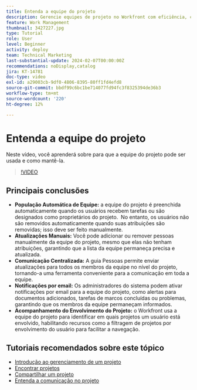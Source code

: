```yaml
---
title: Entenda a equipe do projeto
description: Gerencie equipes de projeto no Workfront com eficiência, com preenchimento automático de equipes, atualizações manuais, comunicação centralizada, notificações por email e rastreamento do envolvimento do projeto para colaboração simplificada.
feature: Work Management
thumbnail: 3427227.jpg
type: Tutorial
role: User
level: Beginner
activity: deploy
team: Technical Marketing
last-substantial-update: 2024-02-07T00:00:00Z
recommendations: noDisplay,catalog
jira: KT-14781
doc-type: video
exl-id: a29003cb-9df0-4806-8395-80ff1fd4efd8
source-git-commit: bbdf99c6bc1be714077fd94fc3f8325394de36b3
workflow-type: tm+mt
source-wordcount: '220'
ht-degree: 12%

---
```


# Entenda a equipe do projeto

Neste vídeo, você aprenderá sobre para que a equipe do projeto pode ser usada e como mantê-la.

>[!VIDEO](https://video.tv.adobe.com/v/3444594/?quality=12&learn=on&enablevpops=1&captions=por_br)

## Principais conclusões

* **População Automática de Equipe:** a equipe do projeto é preenchida automaticamente quando os usuários recebem tarefas ou são designados como proprietários do projeto. &#x200B; No entanto, os usuários não são removidos automaticamente quando suas atribuições são removidas; isso deve ser feito manualmente. &#x200B;
* **Atualizações Manuais:** Você pode adicionar ou remover pessoas manualmente da equipe do projeto, mesmo que elas não tenham atribuições, garantindo que a lista da equipe permaneça precisa e atualizada. &#x200B;
* **Comunicação Centralizada:** A guia Pessoas permite enviar atualizações para todos os membros da equipe no nível do projeto, tornando-a uma ferramenta conveniente para a comunicação em toda a equipe. &#x200B;
* **Notificações por email:** Os administradores do sistema podem ativar notificações por email para a equipe do projeto, como alertas para documentos adicionados, tarefas de marcos concluídas ou problemas, garantindo que os membros da equipe permaneçam informados. &#x200B;
* **Acompanhamento do Envolvimento do Projeto:** o Workfront usa a equipe do projeto para identificar em quais projetos um usuário está envolvido, habilitando recursos como a filtragem de projetos por envolvimento do usuário para facilitar a navegação. &#x200B;

## Tutoriais recomendados sobre este tópico

* [Introdução ao gerenciamento de um projeto](/help/manage-work/projects/getting-started-manage-a-project.md)
* [Encontrar projetos](/help/manage-work/projects/find-projects.md)
* [Compartilhar um projeto](/help/manage-work/projects/share-a-project.md)
* [Entenda a comunicação no projeto](/help/manage-work/projects/understand-project-communication.md)

